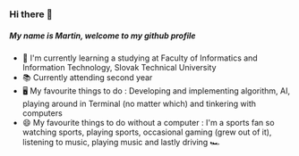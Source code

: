 ### Hi there 👋

##### My name is Martin, welcome to my github profile

<!--
**mpodmanicky/mpodmanicky** is a ✨ _special_ ✨ repository because its `README.md` (this file) appears on your GitHub profile.

Here are some ideas to get you started:

- 🔭 I’m currently working on ...
- 🌱 I’m currently learning ...
- 👯 I’m looking to collaborate on ...
- 🤔 I’m looking for help with ...
- 💬 Ask me about ...
- 📫 How to reach me: ...
- 😄 Pronouns: ...
- ⚡ Fun fact: ...
-->
- 🌱 I'm currently learning a studying at Faculty of Informatics and Information Technology, Slovak Technical University
- 📚 Currently attending second year
- 🖥️ My favourite things to do : Developing and implementing algorithm, AI, playing around in Terminal (no matter which) and tinkering with computers
- 😄 My favourite things to do without a computer : I'm a sports fan so watching sports, playing sports, occasional gaming (grew out of it), listening to music, playing music and lastly driving 🏎️
